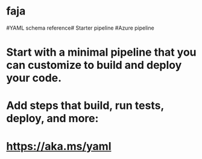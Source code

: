 # faja

#YAML schema reference# Starter pipeline 
#Azure pipeline
# Start with a minimal pipeline that you can customize to build and deploy your code.
# Add steps that build, run tests, deploy, and more:
# https://aka.ms/yaml
